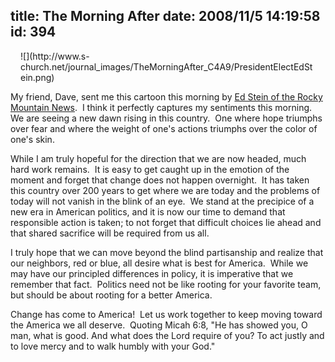 title: The Morning After
date: 2008/11/5 14:19:58
id: 394
---
<div class="wlWriterEditableSmartContent" id="scid:8747F07C-CDE8-481f-B0DF-C6CFD074BF67:b8851ea2-c952-4990-9899-6e81cd81c3f0" style="padding-right: 0px; display: block; padding-left: 0px; float: none; padding-bottom: 0px; margin-left: auto; width: 472px; margin-right: auto; padding-top: 0px">![](http://www.s-church.net/journal_images/TheMorningAfter_C4A9/PresidentElectEdStein.png)</div>

My friend, Dave, sent me this cartoon this morning by [Ed Stein of the Rocky Mountain News](http://blogs.rockymountainnews.com/denver/stein/2008/11/presidentelect.html).  I think it perfectly captures my sentiments this morning.  We are seeing a new dawn rising in this country.  One where hope triumphs over fear and where the weight of one's actions triumphs over the color of one's skin. 

While I am truly hopeful for the direction that we are now headed, much hard work remains.  It is easy to get caught up in the emotion of the moment and forget that change does not happen overnight.  It has taken this country over 200 years to get where we are today and the problems of today will not vanish in the blink of an eye.  We stand at the precipice of a new era in American politics, and it is now our time to demand that responsible action is taken; to not forget that difficult choices lie ahead and that shared sacrifice will be required from us all. 

I truly hope that we can move beyond the blind partisanship and realize that our neighbors, red or blue, all desire what is best for America.  While we may have our principled differences in policy, it is imperative that we remember that fact.  Politics need not be like rooting for your favorite team, but should be about rooting for a better America.

Change has come to America!  Let us work together to keep moving toward the America we all deserve.  Quoting Micah 6:8, "He has showed you, O man, what is good. And what does the Lord require of you? To act justly and to love mercy and to walk humbly with your God."